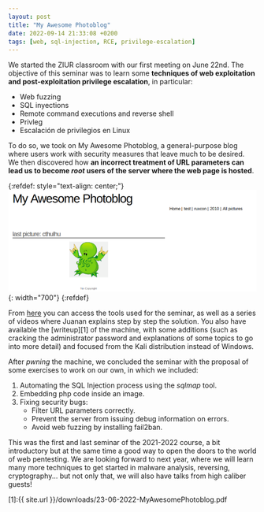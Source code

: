 ```yaml
---
layout: post
title: "My Awesome Photoblog"
date: 2022-09-14 21:33:08 +0200
tags: [web, sql-injection, RCE, privilege-escalation]
---
```

We started the ZIUR classroom with our first meeting on June 22nd. The objective of this seminar was to learn some **techniques of web exploitation and post-exploitation privilege escalation**, in particular:
- Web fuzzing
- SQL inyections
- Remote command executions and reverse shell
- Privleg
- Escalación de privilegios en Linux

To do so, we took on My Awesome Photoblog, a general-purpose blog where users work with security measures that leave much to be desired. We then discovered how **an incorrect treatment of URL parameters can lead us to become *root* users of the server where the web page is hosted**.

{:refdef: style="text-align: center;"}
![My Awesome Photoblog site](/assets/img/posts/myAwesomePhotoblog.png){: width="700"}
{:refdef}

From [here](https://docs.google.com/document/d/1i8jwir6FyGaZXFy0gh6LV2JA108AL695aNFTY_FAl84/edit) you can access the tools used for the seminar, as well as a series of videos where Juanan explains step by step the solution. You also have available the [writeup][1] of the machine, with some additions (such as cracking the administrator password and explanations of some topics to go into more detail) and focused from the Kali distribution instead of Windows.

After *pwning* the machine, we concluded the seminar with the proposal of some exercises to work on our own, in which we included:
1. Automating the SQL Injection process using the *sqlmap* tool.
2. Embedding php code inside an image.
3. Fixing security bugs:
    - Filter URL parameters correctly.
    - Prevent the server from issuing debug information on errors.
    - Avoid web fuzzing by installing fail2ban.

This was the first and last seminar of the 2021-2022 course, a bit introductory but at the same time a good way to open the doors to the world of web pentesting. We are looking forward to next year, where we will learn many more techniques to get started in malware analysis, reversing, cryptography... but not only that, we will also have talks from high caliber guests!

[1]:{{ site.url }}/downloads/23-06-2022-MyAwesomePhotoblog.pdf